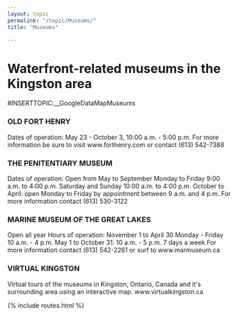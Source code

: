 ```yaml
---
layout: topic
permalink: "/topic/Museums/"
title: "Museums"

---
```


<h1>Waterfront-related museums in the Kingston area</h1>

#INSERTTOPIC:__GoogleDataMapMuseums

<h3>OLD FORT HENRY</h3>
Dates of operation: May 23 - October 3, 10:00 a.m. - 5:00 p.m.
For more information be sure to visit www.forthenry.com or contact (613) 542-7388

<h3>THE PENITENTIARY MUSEUM</h3>
Dates of operation: Open from May to September
Monday to Friday 9:00 a.m. to 4:00 p.m.
Saturday and Sunday 10:00 a.m. to 4:00 p.m.
October to April: open Monday to Friday by appointment between 9 a.m. and 4 p.m.
For more information contact (613) 530-3122

<h3>MARINE MUSEUM OF THE GREAT LAKES</h3>
Open all year
Hours of operation: November 1 to April 30
Monday - Friday 10 a.m. - 4 p.m.
May 1 to October 31: 10 a.m. - 5 p.m. 7 days a week
For more information contact (613) 542-2261 or surf to www.marmuseum.ca

<h3>VIRTUAL KINGSTON</h3>
Virtual tours of the museums in Kingston, Ontario, Canada and it's surrounding area using an interactive map. www.virtualkingston.ca

{% include routes.html %}
